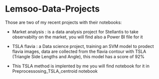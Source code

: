 # Lemsoo-Data-Projects

Those are two of my recent projects with their notebooks:
  * Market analysis : is a data analysis project for Stellantis to take observabilty on the market, you will find also a Power BI file for it
  * TSLA flavia : a Data science project, training an SVM model to prodect flavia images, data are collected from the flavia contour with TSLA (Triangle Side Lengths and Angle), this model has a score of 92%
  
  * This TSLA method is implented by me you will find notebook for it in Preprocessosing_TSLA_centroid notebook
